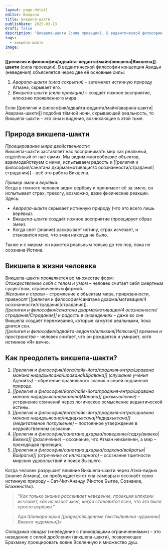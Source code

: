 ```yaml
---
layout: page-detail
editor: Вандана
title: викшепа-шакти
publishDate: 2025-03-13
draft: false
description: "Викшепа-шакти (сила проекции). В ведантической философии концепция Авидьи (неведения) объясняется через две её основные силы: аварана-шакти и викшепа-шакти."
tags:
  - викшепа-шакти
image:
---
```

**[[религия и философия/адвайта-веданта/майя/викшепа|Викшепа]]-шакти** (сила проекции). 
В ведантической философии концепция Авидьи (неведения) объясняется через две её основные силы:
1. *Авараṇa-шакти (сила сокрытия)* – затемняет истинную природу Атмана, скрывает его.
2. *Викшепа-шакти (сила проекции)* – создаёт ложное восприятие, иллюзию проявленного мира.

Если [[религия и философия/адвайта-веданта/майя/аварана-шакти|Аварана-шакти]] подобна тёмной ночи, скрывающей реальность, то Викшепа-шакти – это сны и видения, возникающие в этой тьме.
## Природа викшепа-шакти
*Проецирование мира двойственности:*  
Викшепа-шакти заставляет нас воспринимать мир как реальный, отделённый от нас самих. Мы видим многообразие объектов, взаимодействуем с ними, испытываем радость и [[религия и философия/санатана дхарма/мотивация/4 осознанности/страдания|страдания]] – всё это работа Викшепа.

*Пример змеи и верёвки:*  
Когда в темноте человек видит верёвку и принимает её за змею, он испытывает страх, тревогу, возможно, даже физические реакции. Здесь:

- *Авараṇa-шакти* скрывает истинную природу (что это всего лишь верёвка).
- *Викшепа-шакти* создаёт ложное восприятие (проецирует образ змеи).
- Когда свет (знание) раскрывает истину, страх исчезает, и становится ясно, что змеи никогда не было.

Также и с миром: он кажется реальным только до тех пор, пока не осознана Истина.
## Викшепа в жизни человека
Викшепа-шакти проявляется во множестве форм:  
*Отождествление себя с телом и умом* – человек считает себя смертным существом, ограниченным формой.  
*Желания и страхи* – стремление к объектам мира, привязанности, привносят [[религия и философия/санатана дхарма/мотивация/4 осознанности/страдания|страдания]].  
*[[религия и философия/санатана дхарма/мотивация/4 осознанности/страдания|Страдания]] и радость в сновидениях* – даже во сне Викшепа создаёт переживания, которые кажутся реальными, пока длится сон.  
*[[религия и философия/адвайта-веданта/иллюзия|Иллюзия]] времени и пространства* – человек считает, что он рождается и умирает, хотя истинное «Я» вечно.
## Как преодолеть викшепа-шакти?
1. *[[религия и философия/йога/лайя-йога/праджня-янтра/шравана манана нидидхьясана/шравана|Шравана]] (слушание учения Адвайты)* – обретение правильного знания о своей подлинной природе.
2. *[[религия и философия/йога/лайя-йога/праджня-янтра/шравана манана нидидхьясана/манана|Манана]] (размышление)* – устранение сомнений через логическое осмысление ведантической истины.
3. *[[религия и философия/йога/лайя-йога/праджня-янтра/шравана манана нидидхьясана/нидидхьясана|Нидидхьясана]] (медитативное погружение)* – постоянное утверждение в недвойственном сознании.
4. *[[религия и философия/санатана дхарма/поведение/садху/вивека|Вивека]] (различение)* – осознание, что Атман неизменен, а мир – преходящая проекция.
5. *[[религия и философия/санатана дхарма/садхана/вайрагья|Вайрагья]] (отречение от иллюзорного)* – осознание тщетности мирских удовольствий и поиск Высшего.

Когда человек разрушает влияние Викшепа-шакти через Атма-видью (знание Атмана), он пробуждается от сна самсары и осознаёт свою истинную природу – Сат-Чит-Ананду (Чистое Бытие, Сознание, Блаженство).

>*"Как только знание рассеивает неведение, проекция иллюзии исчезает, как исчезает змея, когда становится ясно, что это была просто верёвка."*
 
>*Ади Шанкарачарья [[pages/священные тексты/вивека чудамани|Вивека чудамани]]»*

*Сопадхика-авидья* («неведение с приходящими ограничениями») - это неведение с силой дробления (викшепа-шакти), позволяющее Брахману проецировать вовне Вселенную и множество душ.